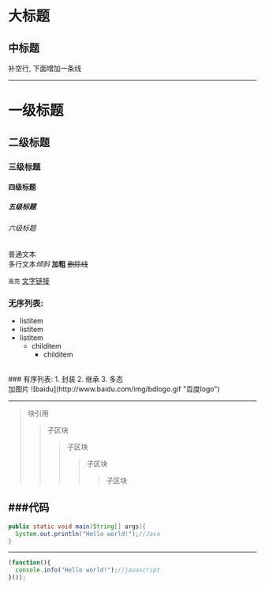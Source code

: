 大标题
=============
中标题
-------------
补空行, 下面增加一条线

---


# 一级标题
## 二级标题
### 三级标题
#### 四级标题
##### 五级标题
###### 六级标题

普通文本<br>
多行文本*倾斜* **加粗** ~~删除线~~
<br>

`高亮`
[文字链接](https://github.com/Ivanwangcy "悬停显示")
<br>
### 无序列表:
* listitem
* listitem
* listitem
    * childitem
        * childitem

<br>
### 有序列表:
1. 封装
2. 继承
3. 多态
<br>加图片
![baidu](http://www.baidu.com/img/bdlogo.gif "百度logo")

---------------------------------------------------------------------------------
> 块引用
>> 子区块
>>> 子区块
>>>> 子区块
>>>>> 子区块

###代码
---------------------------------------------------------
```java
public static void main(String[] args){
  System.out.println("Hello world!");//Java
}
```
--------------------------------------------------------
```javascript
(function(){
  console.info("Hello world!");//javascript
}());
```

